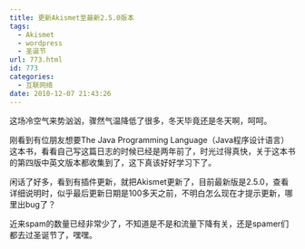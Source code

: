 ```yaml
---
title: 更新Akismet至最新2.5.0版本
tags:
  - Akismet
  - wordpress
  - 圣诞节
url: 773.html
id: 773
categories:
  - 互联网络
date: 2010-12-07 21:43:26
---
```


这场冷空气来势汹汹，骤然气温降低了很多，冬天毕竟还是冬天啊，呵呵。  

刚看到有位朋友想要The Java Programming Language（Java程序设计语言）这本书，看看自己写这篇日志的时候已经是两年前了，时光过得真快，关于这本书的第四版中英文版本都收集到了，这下真该好好学习下了。  

闲话了好多，看到有插件更新，就把Akismet更新了，目前最新版是2.5.0，查看详细说明时，似乎最后更新日期是100多天之前，不明白怎么现在才提示更新，哪里出bug了？  

近来spam的数量已经非常少了，不知道是不是和流量下降有关，还是spamer们都去过圣诞节了，嘿嘿。